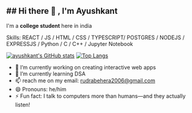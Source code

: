 <h2>## Hi there 👋 , I'm Ayushkant</h2>

<p>I'm a <b>college student</b> here in india</p>
<p>Skills:  REACT / JS / HTML / CSS / TYPESCRIPT/ POSTGRES / NODEJS / EXPRESSJS / Python / C / C++ / Jupyter Notebook </p>

[![ayushkant's GitHub stats](https://github-readme-stats.vercel.app/api?username=Graffian)](https://github.com/Graffian/github-readme-stats)
[![Top Langs](https://github-readme-stats.vercel.app/api/top-langs/?username=Graffian)](https://github.com/Graffian/github-readme-stats)


- 🔭 I’m currently working on creating interactive web apps
- 🌱 I’m currently learning DSA
- 📫 reach me on my email: rudrabehera2006@gmail.com 
- 😄 Pronouns: he/him
- ⚡ Fun fact: I talk to computers more than humans—and they actually listen!
